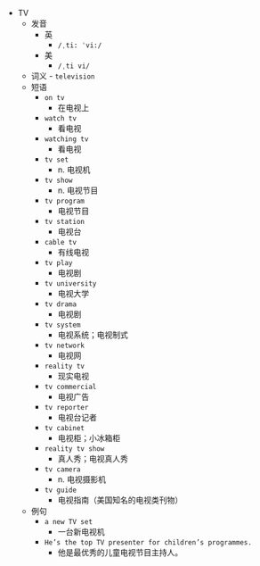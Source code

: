 - TV
  - 发音
    - 英
      - `/ˌti: ˈvi:/`
    - 美
      - `/ˌti vi/`
  - 词义
        - `television`
  - 短语
    - `on tv`
      - 在电视上 
    - `watch tv`
      - 看电视 
    - `watching tv`
      - 看电视 
    - `tv set`
      - n. 电视机 
    - `tv show`
      - n. 电视节目 
    - `tv program`
      - 电视节目 
    - `tv station`
      - 电视台 
    - `cable tv`
      - 有线电视 
    - `tv play`
      - 电视剧 
    - `tv university`
      - 电视大学 
    - `tv drama`
      - 电视剧 
    - `tv system`
      - 电视系统；电视制式 
    - `tv network`
      - 电视网 
    - `reality tv`
      - 现实电视 
    - `tv commercial`
      - 电视广告 
    - `tv reporter`
      - 电视台记者 
    - `tv cabinet`
      - 电视柜；小冰箱柜 
    - `reality tv show`
      - 真人秀；电视真人秀 
    - `tv camera`
      - n. 电视摄影机 
    - `tv guide`
      - 电视指南（美国知名的电视类刊物） 
  - 例句
    - `a new TV set`
      - 一台新电视机
    - `He’s the top TV presenter for children’s programmes.`
      - 他是最优秀的儿童电视节目主持人。

